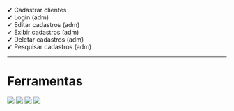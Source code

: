 <p>
✔ Cadastrar clientes <br>
✔ Login (adm)  <br>
✔ Editar cadastros (adm) <br>
✔ Exibir cadastros (adm) <br>
✔ Deletar cadastros (adm) <br>
✔ Pesquisar cadastros (adm) <br>
</p>
 
---

# Ferramentas
<div>
  <img src="https://img.shields.io/badge/PHP-777BB4?style=for-the-badge&logo=php&logoColor=white">
  <img src="https://img.shields.io/badge/JavaScript-323330?style=for-the-badge&logo=javascript&logoColor=F7DF1E">
  <img src="https://img.shields.io/badge/HTML5-E34F26?style=for-the-badge&logo=html5&logoColor=white">
 <img src="https://img.shields.io/badge/MariaDB-003545?style=for-the-badge&logo=mariadb&logoColor=white">
</div>
